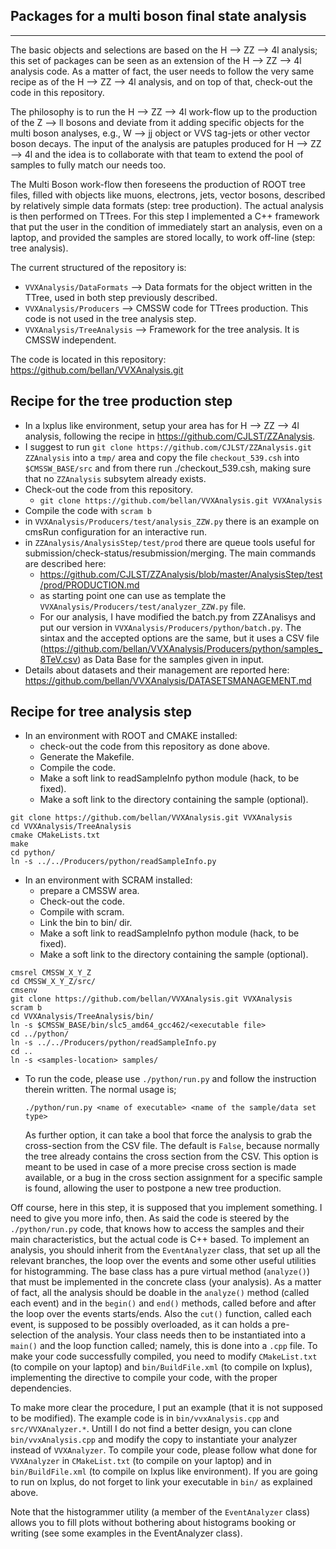 Packages for a multi boson final state analysis
-----------------------------------------------
-----------------------------------------------

The basic objects and selections are based on the H --> ZZ --> 4l analysis; this set of packages can be seen as an extension of the H --> ZZ --> 4l analysis code. 
As a matter of fact, the user needs to follow the very same recipe as of the H --> ZZ --> 4l analysis, and on top of that, check-out the code in this repository.

The philosophy is to run the H --> ZZ --> 4l work-flow up to the production of the Z --> ll bosons and deviate from it adding specific objects for the multi boson analyses, e.g.,
W --> jj object or VVS tag-jets or other vector boson decays. The input of the analysis are patuples produced for H --> ZZ --> 4l and the idea is to collaborate with that team to extend the
pool of samples to fully match our needs too. 

The Multi Boson work-flow then foreseens the production of ROOT tree files, filled with objects like muons, electrons, jets, vector bosons, described by relatively 
simple data formats (step: tree production).
The actual analysis is then performed on TTrees. For this step I implemented a C++ framework that put the user in the condition of immediately start an analysis, even on a laptop, 
and provided the samples are stored locally, to work off-line (step: tree analysis).

The current structured of the repository is:
- ```VVXAnalysis/DataFormats```  --> Data formats for the object written in the TTree, used in both step previously described.
- ```VVXAnalysis/Producers```    --> CMSSW code for TTrees production. This code is not used in the tree analysis step.
- ```VVXAnalysis/TreeAnalysis``` --> Framework for the tree analysis. It is CMSSW independent.

The code is located in this repository: https://github.com/bellan/VVXAnalysis.git

Recipe for the tree production step
-----------------------------------

- In a lxplus like environment, setup your area has for H --> ZZ -->	4l analysis, following the recipe in https://github.com/CJLST/ZZAnalysis.
- I suggest to run ```git clone https://github.com/CJLST/ZZAnalysis.git ZZAnalysis``` into a ```tmp/``` area and copy the file ```checkout_539.csh```
  into ```$CMSSW_BASE/src``` and from there run ./checkout_539.csh, making sure that no ```ZZAnalysis``` subsytem already exists.
- Check-out the code from this repository.
  - ```git clone https://github.com/bellan/VVXAnalysis.git VVXAnalysis```
- Compile the code with ```scram b```
- in ```VVXAnalysis/Producers/test/analysis_ZZW.py``` there is an example on cmsRun configuration for an interactive run.
- in ```ZZAnalysis/AnalysisStep/test/prod``` there are queue tools useful for submission/check-status/resubmission/merging.
  The main commands are described here:
  - https://github.com/CJLST/ZZAnalysis/blob/master/AnalysisStep/test/prod/PRODUCTION.md 
  - as starting point one can use as template the ```VVXAnalysis/Producers/test/analyzer_ZZW.py``` file.
  - For our analysis, I have modified the batch.py from ZZAnalisys and put our version in ```VVXAnalysis/Producers/python/batch.py```. 
    The sintax and the accepted options are the same, but it uses a CSV file (https://github.com/bellan/VVXAnalysis/Producers/python/samples_8TeV.csv) 
    as Data Base for the samples given in input.
 - Details about datasets and their management are reported here: https://github.com/bellan/VVXAnalysis/DATASETSMANAGEMENT.md


Recipe for tree analysis step
-----------------------------

- In an environment with ROOT and CMAKE installed:
  - check-out the code from this repository as done above.
  - Generate the Makefile.
  - Compile the code.
  - Make a soft link to readSampleInfo python module (hack, to be fixed).
  - Make a soft link to the directory containing the sample (optional).

```
git clone https://github.com/bellan/VVXAnalysis.git VVXAnalysis
cd VVXAnalysis/TreeAnalysis
cmake CMakeLists.txt
make
cd python/
ln -s ../../Producers/python/readSampleInfo.py
```

- In an environment with SCRAM installed:
  - prepare a CMSSW area. 
  - Check-out the code.
  - Compile with scram.
  - Link the bin to bin/ dir.
  - Make a soft link to readSampleInfo python module (hack, to be fixed).
  - Make a soft link to the directory containing the sample (optional).

```
cmsrel CMSSW_X_Y_Z
cd CMSSW_X_Y_Z/src/
cmsenv
git clone https://github.com/bellan/VVXAnalysis.git VVXAnalysis
scram b
cd VVXAnalysis/TreeAnalysis/bin/
ln -s $CMSSW_BASE/bin/slc5_amd64_gcc462/<executable file>
cd ../python/
ln -s ../../Producers/python/readSampleInfo.py
cd ..
ln -s <samples-location> samples/

```

- To run the code, please use ```./python/run.py``` and follow the instruction therein written. The normal usage is;
  
  ```./python/run.py <name of executable> <name of the sample/data set type>```

  As further option, it can take a bool that force the analysis to grab the cross-section from the CSV file. 
  The default is ```False```, because normally the tree already contains the cross section from the CSV. This option is meant to be used in case of
  a more precise cross section is made available, or a bug in the cross section assignment for a specific sample is found, allowing the user to postpone a new tree production.

Off course, here in this step, it is supposed that you implement something. I need to give you more info, then. As said the code is steered by the ```./python/run.py``` code, that knows 
how to access the samples and their main characteristics, but the actual code is C++ based.
To implement an analysis, you should inherit from the ```EventAnalyzer``` class, that set up all the relevant branches, the loop over the events and some other useful utilities for
histogramming. The base class has a pure virtual method (```analyze()```) that must be implemented in the concrete class (your analysis). As a matter of fact, all the analysis should be doable
in the ```analyze()``` method (called each event) and in the ```begin()``` and ```end()``` methods, called before and after the loop over the events starts/ends.
Also the ```cut()``` function, called each event, is supposed to be possibly overloaded, as it can holds a pre-selection of the analysis.
Your class needs then to be instantiated into a ```main()``` and the loop function called; namely, this is done into a ```.cpp``` file.
To make your code successfully compiled, you need to modify ```CMakeList.txt``` (to compile on your laptop) and ```bin/BuildFile.xml``` (to compile on lxplus), 
implementing the directive to compile your code, with the proper dependencies.

To make more clear the procedure, I put an example (that it is not supposed to be modified). The example code is in ```bin/vvxAnalysis.cpp``` and ```src/VVXAnalyzer.*```. 
Untill I do not find a better design, you can clone ```bin/vvxAnalysis.cpp``` and modify the copy to instantiate your analyzer instead of ```VVXAnalyzer```.
To compile your code, please follow what done for ```VVXAnalyzer``` in ```CMakeList.txt``` (to compile on your laptop) and in ```bin/BuildFile.xml``` (to compile on lxplus like environment). 
If you are going to run on lxplus, do not forget to link your executable in ```bin/``` as explained above.

Note that the histogrammer utility (a member of the ```EventAnalyzer``` class) allows you to fill plots without bothering 
about histograms booking or writing (see some examples in the EventAnalyzer class).
